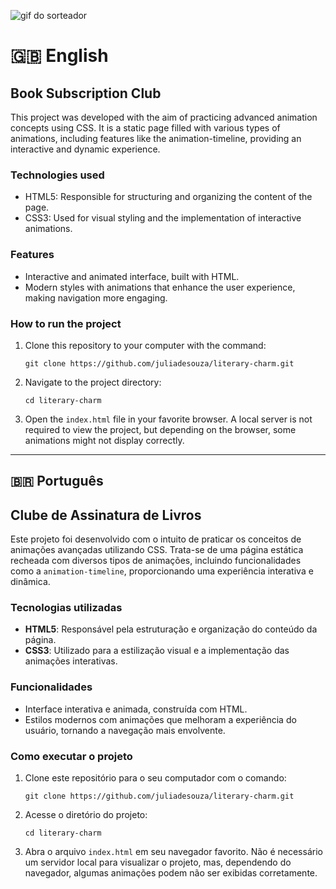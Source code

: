![gif do sorteador](./assets/images/literary-charm.gif)
# 🇬🇧 English

## Book Subscription Club

This project was developed with the aim of practicing advanced animation concepts using CSS. It is a static page filled with various types of animations, including features like the animation-timeline, providing an interactive and dynamic experience.

### Technologies used

- HTML5: Responsible for structuring and organizing the content of the page.
- CSS3: Used for visual styling and the implementation of interactive animations.

### Features

- Interactive and animated interface, built with HTML.
- Modern styles with animations that enhance the user experience, making navigation more engaging.

### How to run the project

1. Clone this repository to your computer with the command:
   ```
   git clone https://github.com/juliadesouza/literary-charm.git
   ```
2. Navigate to the project directory:
   ```
   cd literary-charm
   ```
3. Open the `index.html` file in your favorite browser. A local server is not required to view the project, but depending on the browser, some animations might not display correctly.

---

## 🇧🇷 Português

## Clube de Assinatura de Livros

Este projeto foi desenvolvido com o intuito de praticar os conceitos de animações avançadas utilizando CSS. Trata-se de uma página estática recheada com diversos tipos de animações, incluindo funcionalidades como a `animation-timeline`, proporcionando uma experiência interativa e dinâmica.

### Tecnologias utilizadas

- **HTML5**: Responsável pela estruturação e organização do conteúdo da página.
- **CSS3**: Utilizado para a estilização visual e a implementação das animações interativas.

### Funcionalidades

- Interface interativa e animada, construída com HTML.
- Estilos modernos com animações que melhoram a experiência do usuário, tornando a navegação mais envolvente.

### Como executar o projeto

1. Clone este repositório para o seu computador com o comando:
   ```
   git clone https://github.com/juliadesouza/literary-charm.git
   ```
2. Acesse o diretório do projeto:
   ```
   cd literary-charm
   ```
3. Abra o arquivo `index.html` em seu navegador favorito. Não é necessário um servidor local para visualizar o projeto, mas, dependendo do navegador, algumas animações podem não ser exibidas corretamente.
